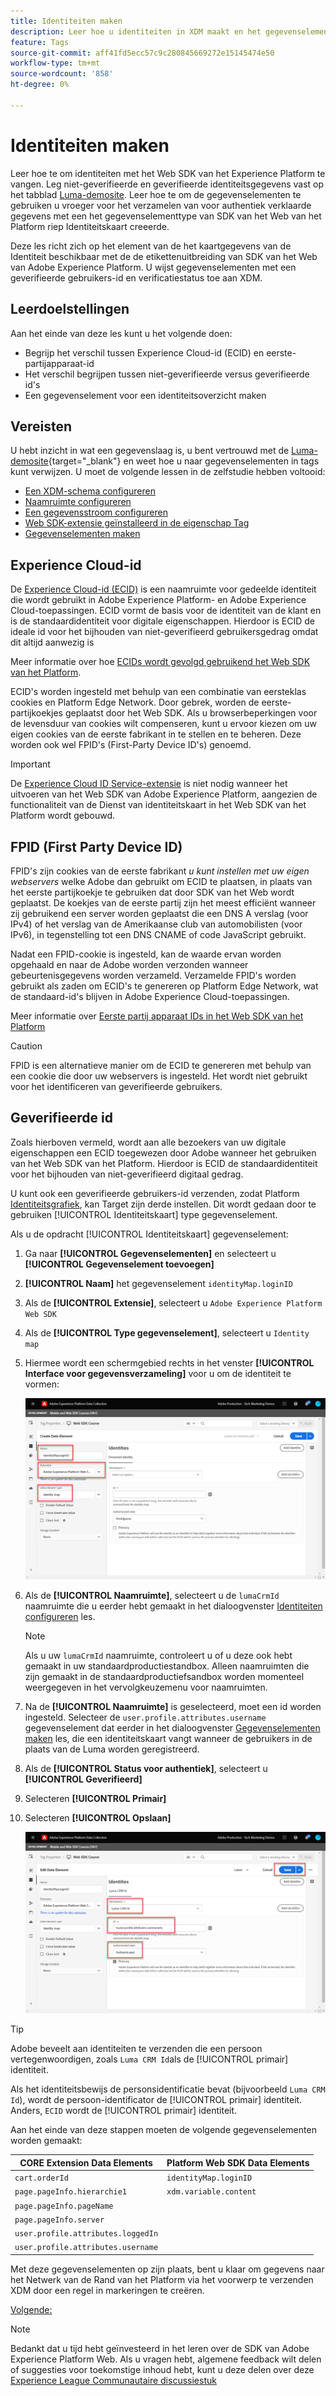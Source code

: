 ```yaml
---
title: Identiteiten maken
description: Leer hoe u identiteiten in XDM maakt en het gegevenselement Identiteitskaart gebruikt om gebruikers-id's vast te leggen. Deze les maakt deel uit van de Zelfstudie Adobe Experience Cloud met Web SDK implementeren.
feature: Tags
source-git-commit: aff41fd5ecc57c9c280845669272e15145474e50
workflow-type: tm+mt
source-wordcount: '858'
ht-degree: 0%

---
```


# Identiteiten maken

Leer hoe te om identiteiten met het Web SDK van het Experience Platform te vangen. Leg niet-geverifieerde en geverifieerde identiteitsgegevens vast op het tabblad [Luma-demosite](https://luma.enablementadobe.com/content/luma/us/en.html). Leer hoe te om de gegevenselementen te gebruiken u vroeger voor het verzamelen van voor authentiek verklaarde gegevens met een het gegevenselementtype van SDK van het Web van het Platform riep Identiteitskaart creeerde.

Deze les richt zich op het element van de het kaartgegevens van de Identiteit beschikbaar met de de etikettenuitbreiding van SDK van het Web van Adobe Experience Platform. U wijst gegevenselementen met een geverifieerde gebruikers-id en verificatiestatus toe aan XDM.

## Leerdoelstellingen

Aan het einde van deze les kunt u het volgende doen:

* Begrijp het verschil tussen Experience Cloud-id (ECID) en eerste-partijapparaat-id
* Het verschil begrijpen tussen niet-geverifieerde versus geverifieerde id&#39;s
* Een gegevenselement voor een identiteitsoverzicht maken

## Vereisten

U hebt inzicht in wat een gegevenslaag is, u bent vertrouwd met de [Luma-demosite](https://luma.enablementadobe.com/content/luma/us/en.html){target="_blank"} en weet hoe u naar gegevenselementen in tags kunt verwijzen. U moet de volgende lessen in de zelfstudie hebben voltooid:

* [Een XDM-schema configureren](configure-schemas.md)
* [Naamruimte configureren](configure-identities.md)
* [Een gegevensstroom configureren](configure-datastream.md)
* [Web SDK-extensie geïnstalleerd in de eigenschap Tag](install-web-sdk.md)
* [Gegevenselementen maken](create-data-elements.md)


## Experience Cloud-id

De [Experience Cloud-id (ECID)](https://experienceleague.adobe.com/docs/experience-platform/identity/ecid.html?lang=en) is een naamruimte voor gedeelde identiteit die wordt gebruikt in Adobe Experience Platform- en Adobe Experience Cloud-toepassingen. ECID vormt de basis voor de identiteit van de klant en is de standaardidentiteit voor digitale eigenschappen. Hierdoor is ECID de ideale id voor het bijhouden van niet-geverifieerd gebruikersgedrag omdat dit altijd aanwezig is

<!-- FYI I commented this out because it was breaking the build - Jack
>[!TIP]
>
> When you use the Experience Platform Web SDK to set up Adobe applications on your digital properties, the ECID is generated at the Adobe Edge server level. As such, ECID is not viewable on the client-side network request payload. You can view the ECID by seeing the Preview tab of the network request, or by using the [Adobe Experience Platform Debugger Edge Trace](set-up-analytics.md#experience-cloud-id-validation).
>![View ECID](assets/validate-dev-console-ecid.png)
-->

Meer informatie over hoe [ECIDs wordt gevolgd gebruikend het Web SDK van het Platform](https://experienceleague.adobe.com/docs/experience-platform/edge/identity/overview.html?lang=en).

ECID&#39;s worden ingesteld met behulp van een combinatie van eersteklas cookies en Platform Edge Network. Door gebrek, worden de eerste-partijkoekjes geplaatst door het Web SDK. Als u browserbeperkingen voor de levensduur van cookies wilt compenseren, kunt u ervoor kiezen om uw eigen cookies van de eerste fabrikant in te stellen en te beheren. Deze worden ook wel FPID&#39;s (First-Party Device ID&#39;s) genoemd.

>[!IMPORTANT]
>
>De [Experience Cloud ID Service-extensie](https://exchange.adobe.com/experiencecloud.details.100160.adobe-experience-cloud-id-launch-extension.html) is niet nodig wanneer het uitvoeren van het Web SDK van Adobe Experience Platform, aangezien de functionaliteit van de Dienst van identiteitskaart in het Web SDK van het Platform wordt gebouwd.

## FPID (First Party Device ID)

FPID&#39;s zijn cookies van de eerste fabrikant _u kunt instellen met uw eigen webservers_ welke Adobe dan gebruikt om ECID te plaatsen, in plaats van het eerste partijkoekje te gebruiken dat door SDK van het Web wordt geplaatst. De koekjes van de eerste partij zijn het meest efficiënt wanneer zij gebruikend een server worden geplaatst die een DNS A verslag (voor IPv4) of het verslag van de Amerikaanse club van automobilisten (voor IPv6), in tegenstelling tot een DNS CNAME of code JavaScript gebruikt.

Nadat een FPID-cookie is ingesteld, kan de waarde ervan worden opgehaald en naar de Adobe worden verzonden wanneer gebeurtenisgegevens worden verzameld. Verzamelde FPID&#39;s worden gebruikt als zaden om ECID&#39;s te genereren op Platform Edge Network, wat de standaard-id&#39;s blijven in Adobe Experience Cloud-toepassingen.

Meer informatie over [Eerste partij apparaat IDs in het Web SDK van het Platform](https://experienceleague.adobe.com/docs/experience-platform/edge/identity/first-party-device-ids.html?lang=en)

>[!CAUTION]
>
> FPID is een alternatieve manier om de ECID te genereren met behulp van een cookie die door uw webservers is ingesteld. Het wordt niet gebruikt voor het identificeren van geverifieerde gebruikers.

## Geverifieerde id

Zoals hierboven vermeld, wordt aan alle bezoekers van uw digitale eigenschappen een ECID toegewezen door Adobe wanneer het gebruiken van het Web SDK van het Platform. Hierdoor is ECID de standaardidentiteit voor het bijhouden van niet-geverifieerd digitaal gedrag.

U kunt ook een geverifieerde gebruikers-id verzenden, zodat Platform [Identiteitsgrafiek](https://experienceleague.adobe.com/docs/platform-learn/tutorials/identities/understanding-identity-and-identity-graphs.html?lang=en), kan Target zijn derde instellen. Dit wordt gedaan door te gebruiken [!UICONTROL Identiteitskaart] type gegevenselement.

Als u de opdracht [!UICONTROL Identiteitskaart] gegevenselement:

1. Ga naar **[!UICONTROL Gegevenselementen]** en selecteert u **[!UICONTROL Gegevenselement toevoegen]**

1. **[!UICONTROL Naam]** het gegevenselement `identityMap.loginID`

1. Als de **[!UICONTROL Extensie]**, selecteert u `Adobe Experience Platform Web SDK`

1. Als de **[!UICONTROL Type gegevenselement]**, selecteert u `Identity map`

1. Hiermee wordt een schermgebied rechts in het venster **[!UICONTROL Interface voor gegevensverzameling]** voor u om de identiteit te vormen:

   ![Interface voor gegevensverzameling](assets/identity-identityMap-setup.png)

1. Als de  **[!UICONTROL Naamruimte]**, selecteert u de `lumaCrmId` naamruimte die u eerder hebt gemaakt in het dialoogvenster [Identiteiten configureren](configure-identities.md) les.

   >[!NOTE]
   >
   >    Als u uw `lumaCrmId` naamruimte, controleert u of u deze ook hebt gemaakt in uw standaardproductiestandbox. Alleen naamruimten die zijn gemaakt in de standaardproductiefsandbox worden momenteel weergegeven in het vervolgkeuzemenu voor naamruimten.

1. Na de **[!UICONTROL Naamruimte]** is geselecteerd, moet een id worden ingesteld. Selecteer de `user.profile.attributes.username` gegevenselement dat eerder in het dialoogvenster [Gegevenselementen maken](create-data-elements.md#create-data-elements-to-capture-the-data-layer) les, die een identiteitskaart vangt wanneer de gebruikers in de plaats van de Luma worden geregistreerd.

   <!--  >[!TIP]
    >
    >You can verify the **[!UICONTROL Luma CRM ID]** is collected in a data element on the web property by going to the [Luma Demo site](https://luma.enablementadobe.com/content/luma/us/en.html), logging in, [switching the tag environment](validate-with-debugger.md#use-the-experience-platform-debugger-to-map-to-your-tag-property) to your own, and typing `_satellite.getVar("user.profile.attributes.username")` in the web browser developer console.
    >
    >   ![Data Element  ID ](assets/identity-data-element-customer-id.png)
    -->

1. Als de **[!UICONTROL Status voor authentiek]**, selecteert u **[!UICONTROL Geverifieerd]**
1. Selecteren **[!UICONTROL Primair]**

1. Selecteren **[!UICONTROL Opslaan]**

   ![Interface voor gegevensverzameling](assets/identity-id-namespace.png)

>[!TIP]
>
> Adobe beveelt aan identiteiten te verzenden die een persoon vertegenwoordigen, zoals `Luma CRM Id`als de [!UICONTROL primair] identiteit.
>
> Als het identiteitsbewijs de personsidentificatie bevat (bijvoorbeeld `Luma CRM Id`), wordt de persoon-identificator de [!UICONTROL primair] identiteit. Anders, `ECID` wordt de [!UICONTROL primair] identiteit.




<!--
1. Once the data element is configured in **[!UICONTROL Data Collection interface]**, it can be tested on the Luma web property like any other Data Element. Enter the following script in the browser developer console
   
   
   ```
   _satellite.getVar('identityMap.loginID')
   ```  

   ![Data Collection interface](assets/identity-consoleIdentityDataElement.png)
   
   >[!NOTE]
   >
   >ECID identifier will NOT populate in the Data Element, as this is configured already with Platform Web SDK.   
-->

Aan het einde van deze stappen moeten de volgende gegevenselementen worden gemaakt:

| CORE Extension Data Elements | Platform Web SDK Data Elements |
-----------------------------|-------------------------------
| `cart.orderId` | `identityMap.loginID` |
| `page.pageInfo.hierarchie1` | `xdm.variable.content` |
| `page.pageInfo.pageName` | |
| `page.pageInfo.server` | |
| `user.profile.attributes.loggedIn` | |
| `user.profile.attributes.username` | |

Met deze gegevenselementen op zijn plaats, bent u klaar om gegevens naar het Netwerk van de Rand van het Platform via het voorwerp te verzenden XDM door een regel in markeringen te creëren.

[Volgende: ](create-tag-rule.md)

>[!NOTE]
>
>Bedankt dat u tijd hebt geïnvesteerd in het leren over de SDK van Adobe Experience Platform Web. Als u vragen hebt, algemene feedback wilt delen of suggesties voor toekomstige inhoud hebt, kunt u deze delen over deze [Experience League Communautaire discussiestuk](https://experienceleaguecommunities.adobe.com/t5/adobe-experience-platform-launch/tutorial-discussion-implement-adobe-experience-cloud-with-web/td-p/444996)

